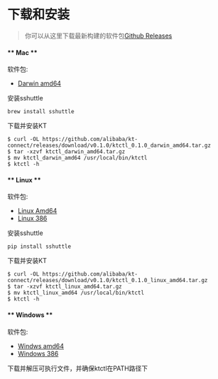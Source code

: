 # 下载和安装

> 你可以从这里下载最新构建的软件包[Github Releases](https://github.com/alibaba/kt-connect/releases)

<!-- tabs:start -->

#### ** Mac **

软件包:

* [Darwin amd64](https://github.com/alibaba/kt-connect/releases/download/v0.1.0/ktctl_0.1.0_darwin_amd64.tar.gz)

安装sshuttle

```
brew install sshuttle
```

下载并安装KT

```
$ curl -OL https://github.com/alibaba/kt-connect/releases/download/v0.1.0/ktctl_0.1.0_darwin_amd64.tar.gz
$ tar -xzvf ktctl_darwin_amd64.tar.gz
$ mv ktctl_darwin_amd64 /usr/local/bin/ktctl
$ ktctl -h
```

#### ** Linux **

软件包:

* [Linux Amd64](https://github.com/alibaba/kt-connect/releases/download/v0.1.0/ktctl_0.1.0_linux_amd64.tar.gz)
* [Linux 386](https://github.com/alibaba/kt-connect/releases/download/v0.1.0/ktctl_0.1.0_linux_386.tar.gz)

安装sshuttle

```
pip install sshuttle
```

下载并安装KT

```
$ curl -OL https://github.com/alibaba/kt-connect/releases/download/v0.1.0/ktctl_0.1.0_linux_amd64.tar.gz
$ tar -xzvf ktctl_linux_amd64.tar.gz
$ mv ktctl_linux_amd64 /usr/local/bin/ktctl
$ ktctl -h
```

#### ** Windows **

软件包:

* [Windws amd64](https://github.com/alibaba/kt-connect/releases/download/v0.1.0/ktctl_0.1.0_windows_amd64.tar.gz)
* [Windows 386](https://github.com/alibaba/kt-connect/releases/download/v0.1.0/ktctl_0.1.0_windows_386.tar.gz)

下载并解压可执行文件，并确保ktctl在PATH路径下

<!-- tabs:end -->
